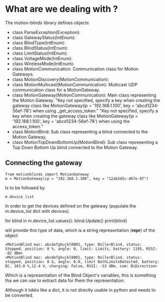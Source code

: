 # What are we dealing with ?

The motion-blinds library defines objects

+ class ParseException(Exception):
+ class GatewayStatus(IntEnum):
+ class BlindType(IntEnum):
+ class BlindStatus(IntEnum):
+ class LimitStatus(IntEnum):
+ class VoltageMode(IntEnum):
+ class WirelessMode(IntEnum):
+ class MotionCommunication: Communication class for Motion Gateways.
+ class MotionDiscovery(MotionCommunication):
+ class MotionMulticast(MotionCommunication): Multicast UDP communication class for a MotionGateway.
+ class MotionGateway(MotionCommunication): 
    Main class representing the Motion Gateway. 
    "Key not specified, specify a key when creating the gateway class like MotionGateway(ip = '192.168.1.100', key = 'abcd1234-56ef-78') when using _get_access_token."
    "Key not specified, specify a key when creating the gateway class like MotionGateway(ip = '192.168.1.100', key = 'abcd1234-56ef-78') when using the access_token."
+ class MotionBlind: Sub class representing a blind connected to the Motion Gateway.
+ class MotionTopDownBottomUp(MotionBlind): Sub class representing a Top Down Bottom Up blind connected to the Motion Gateway.


## Connecting the gateway

    from motionblinds import MotionGateway
    m = MotionGateway(ip = "192.168.1.100", key = "12ab345c-d67e-8f")

Is to be followed by

    m.device_list

In order to get the devices defined on the gateway (populate the m.device_list dict with devices).

 for blind in m.device_list.values():
    blind.Update()
    print(blind)

will provide this type of data, which is a string representation (__repr__) of the object

    <MotionBlind mac: abcdefghujkl0001, type: RollerBlind, status: Stopped, position: 0 %, angle: 0, limit: Limits, battery: 1195, RSSI: -82 dBm>
    <MotionBlind mac: abcdefghujkl0001, type: RollerBlind, status: stopped, position: 0 &, angle: 0.0, limit BothLimitsDetected, battery: DC, 103.0 %,12.4 V, charging: False, RSSI: -53 dBm, com: BiDirection>
Which is a representation of the Blind Object's variables, this is something tha we can use to extract data for fhem the representation.

Although it lokks like a dict, it is not directly usable in python and needs to be converted.

